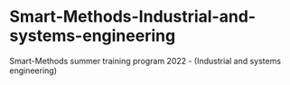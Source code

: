 # Smart-Methods-Industrial-and-systems-engineering
Smart-Methods summer training program 2022 - (Industrial and systems engineering)

